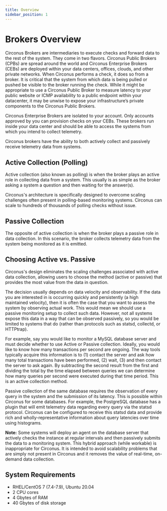 ```yaml
---
title: Overview
sidebar_position: 1
---
```


# Brokers Overview

Circonus Brokers are intermediaries to execute checks and forward data to the rest of the system. They come in two flavors. Circonus Public Brokers (CPBs) are spread around the world and Circonus Enterprise Brokers (CEBs) are deployed within your data centers, offices, clouds, and other private networks. When
Circonus performs a check, it does so from a broker. It is critical that the system from which data is being pulled or pushed be visible to the broker running the check. While it might be appropriate to use a Circonus Public Broker to measure latency to your public website or ICMP availability to a public endpoint within your datacenter, it may be unwise to expose your infrastructure’s private components to the Circonus Public Brokers.

Circonus Enterprise Brokers are isolated to your account. Only accounts approved by you can provision checks on your CEBs. These brokers run inside your data center and should be able to access the systems from which you intend to collect telemetry.

Circonus brokers have the ability to both actively collect and passively receive telemetry data from systems.

## Active Collection (Polling)

Active collection (also known as polling) is when the broker plays an active role in collecting data from a system. This usually is as simple as the broker asking a system a question and then waiting for the answer(s).

Circonus's architecture is specifically designed to overcome scaling challenges often present in polling-based monitoring systems. Circonus can scale to hundreds of thousands of polling checks without issue.

## Passive Collection

The opposite of active collection is when the broker plays a passive role in data collection. In this scenario, the broker collects telemetry data from the system being monitored as it is emitted.

## Choosing Active vs. Passive

Circonus's design eliminates the scaling challenges associated with active data collection, allowing users to choose the method (active or passive) that provides the most value from the data in question.

The decision usually depends on data velocity and observability. If the data you are interested in is occurring quickly and persistently (a high maintained velocity), then it is often the case that you want to assess the system by observing actual work. This would mean we should use a passive monitoring setup to collect such data. However, not all systems expose this data in a way that can be observed passively, so you would be limited to systems that do (rather than protocols such as statsd, collectd, or HTTPtrap).

For example, say you would like to monitor a MySQL database server and must decide whether to use Active or Passive collection. Ideally, you would like to know how many transactions per second are ongoing. The way tools typically acquire this information is to (1) contact the server and ask how many total transactions have been performed, (2) wait, (3) and then contact the server to ask again. By subtracting the second result from the first and dividing the total by the time elapsed between queries we can determine how many queries per second were executed during that time period. This is an active collection method.

Passive collection of the same database requires the observation of every query in the system and the submission of its latency. This is possible within Circonus for some databases. For example, the PostgreSQL database has a plugin that will emit telemetry data regarding every query via the statsd protocol. Circonus can be configured to receive this statsd data and provide rich and wholly-representative information about query latencies over time using histograms.

**Note:** Some systems will deploy an agent on the database server that actively checks the instance at regular intervals and then passively submits the data to a monitoring system. This hybrid approach (while workable) is inappropriate for Circonus. It is intended to avoid scalability problems that are simply not present in Circonus and it removes the value of real-time, on-demand data collection.

## System Requirements

- RHEL/CentOS 7 (7.4-7.9), Ubuntu 20.04
- 2 CPU cores
- 4 Gbytes of RAM
- 40 Gbytes of disk storage
